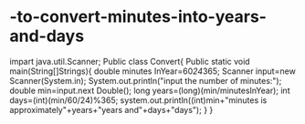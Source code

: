 # -to-convert-minutes-into-years-and-days
impart java.util.Scanner;
Public class Convert{
Public static void main(String[]Strings){
double minutes InYear=60*24*365;
Scanner input=new Scanner(System.in);
System.out.println("input the number of minutes:");
double min=input.next Double();
long years=(long)(min/minutesInYear);
int days=(int)(min/60/24)%365;
system.out.println((int)min+"minutes is approximately"+years+"years and"+days+"days");
}
}
